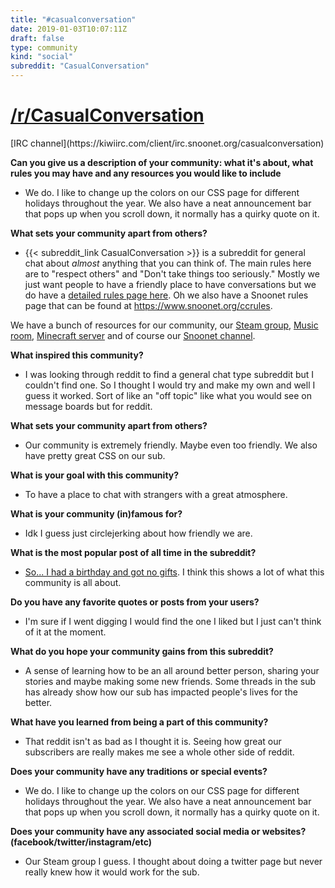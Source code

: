 ```yaml
---
title: "#casualconversation"
date: 2019-01-03T10:07:11Z
draft: false
type: community
kind: "social"
subreddit: "CasualConversation"
---
```


<h1><a href="http://CasualConversation.reddit.com">/r/CasualConversation</a></h1>
[IRC channel](https://kiwiirc.com/client/irc.snoonet.org/casualconversation)


**Can you give us a description of your community: what it's about, what rules you may have and any resources you would like to include**

* We do. I like to change up the colors on our CSS page for different holidays throughout the year. We also have a neat announcement bar that pops up when you scroll down, it normally has a quirky quote on it.

**What sets your community apart from others?**

* {{< subreddit_link CasualConversation >}} is a subreddit for general chat about *almost* anything that you can think of. The main rules here are to "respect others" and "Don't take things too seriously." Mostly we just want people to have a friendly place to have conversations but we do have a [detailed rules page here](http://www.reddit.com/r/CasualConversation/wiki/rules). Oh we also have a Snoonet rules page that can be found at https://www.snoonet.org/ccrules.

We have a bunch of resources for our community, our [Steam group](http://steamcommunity.com/groups/rCasualConversation), [Music room](https://plug.dj/casualconversation), [Minecraft server](http://www.reddit.com/r/casualminecrafting) and of course our [Snoonet channel](https://kiwiirc.com/client/irc.snoonet.org/casualconversation).


**What inspired this community?**

* I was looking through reddit to find a general chat type subreddit but I couldn't find one. So I thought I would try and make my own and well I guess it worked. Sort of like an "off topic" like what you would see on message boards but for reddit.


**What sets your community apart from others?**

* Our community is extremely friendly. Maybe even too friendly. We also have pretty great CSS on our sub.


**What is your goal with this community?**

* To have a place to chat with strangers with a great atmosphere.


**What is your community (in)famous for?**

* Idk I guess just circlejerking about how friendly we are.


**What is the most popular post of all time in the subreddit?**

* [So... I had a birthday and got no gifts](http://redd.it/2kyv3x). I think this shows a lot of what this community is all about.


**Do you have any favorite quotes or posts from your users?**

* I'm sure if I went digging I would find the one I liked but I just can't think of it at the moment.


**What do you hope your community gains from this subreddit?**

* A sense of learning how to be an all around better person, sharing your stories and maybe making some new friends. Some threads in the sub has already show how our sub has impacted people's lives for the better.


**What have you learned from being a part of this community?**

* That reddit isn't as bad as I thought it is. Seeing how great our subscribers are really makes me see a whole other side of reddit.


**Does your community have any traditions or special events?**

* We do. I like to change up the colors on our CSS page for different holidays throughout the year. We also have a neat announcement bar that pops up when you scroll down, it normally has a quirky quote on it.

**Does your community have any associated social media or websites? (facebook/twitter/instagram/etc)**

* Our Steam group I guess. I thought about doing a twitter page but never really knew how it would work for the sub.
